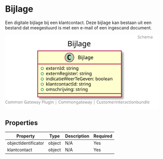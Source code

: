 # Bijlage

Een digitale bijlage bij een klantcontact. Deze bijlage kan bestaan uit een bestand dat meegestuurd is met een e-mail of een ingescand document.

![Class Diagram](https://github.com/CommonGateway/CustomerInteractionBundle/blob/documentation/docs/schema/klant.bijlage.svg)

## Properties

| Property | Type | Description | Required |
|----------|------|-------------|----------|
| objectIdentificator | object | N/A | Yes |
| klantcontact | object | N/A | Yes |
